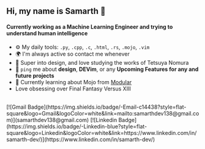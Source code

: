 ## Hi, my name is Samarth 👋

<!--
**sdev138/sdev138** is a ✨ _special_ ✨ repository because its `README.md` (this file) appears on your GitHub profile.

Here are some ideas to get you started:

- 🔭 I’m currently working on ...
- 🌱 I’m currently learning ...
- 👯 I’m looking to collaborate on ...
- 🤔 I’m looking for help with ...
- 💬 Ask me about ...
- 📫 How to reach me: ...
- 😄 Pronouns: ...
- ⚡ Fun fact: ...
-->

#### Currently working as a Machine Learning Engineer and trying to understand human intelligence 
<!--
Full-Stack Developer at [Medicare](https://medicare.pt?ref=github-caneco);<br>
Host/Organizing [Laracon EU](https://laracon.eu?ref=github-caneco);<br>
--> 
- ⚙️ My daily tools: `.py`, `.cpp`, `.c`, `.html`, `.rs`, `.mojo`, `.vim`
- 🌍 I'm always active so contact me whenever
- 💅 Super into design, and love studying the works of Tetsuya Nomura
- 💬 `ping` me about **design**, **DEVim**, or any **Upcoming Features for any and future projects**
- 🌱 Currently learning about Mojo from [Modular](https://www.modular.com/)
- Love obsessing over Final Fantasy Versus XIII
<br/>
[![Gmail Badge](https://img.shields.io/badge/-Email-c14438?style=flat-square&logo=Gmail&logoColor=white&link=mailto:samarthdev138@gmail.com)](samarthdev138@gmail.com)
[![Linkedin Badge](https://img.shields.io/badge/-Linkedin-blue?style=flat-square&logo=Linkedin&logoColor=white&link=https://www.linkedin.com/in/samarth-dev/)](https://www.linkedin.com/in/samarth-dev/)

